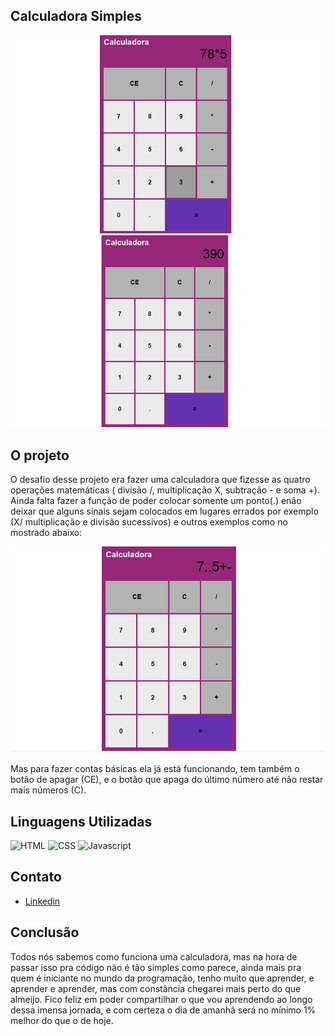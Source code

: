 ## Calculadora Simples

![calculadora1](imagem/calculadora1.png)
![calculadora2](imagem/calculadora2.png)

## O projeto

O desafio desse projeto era fazer uma calculadora que fizesse as quatro operações matemáticas ( divisão /, multiplicação X, subtração - e soma +). Ainda falta fazer a função de poder colocar somente um ponto(.) enão deixar que alguns sinais sejam colocados em lugares errados por exemplo (X/ multiplicação e divisão sucessivos) e outros exemplos   como no mostrado abaixo: 

![calculadora3](imagem/calculadora3.png)

Mas para fazer contas básicas ela já está funcionando, tem também o botão de apagar (CE), e o botão que apaga do último número até não restar mais números (C).

## Linguagens Utilizadas

![HTML](https://img.shields.io/badge/HTML5-E34F26?style=for-the-badge&logo=html5&logoColor=white)
![CSS](https://img.shields.io/badge/CSS3-1572B6?style=for-the-badge&logo=css3&logoColor=white)
![Javascript](https://img.shields.io/badge/JavaScript-F7DF1E?style=for-the-badge&logo=javascript&logoColor=black)

## Contato

- [Linkedin](https://www.linkedin.com/in/crisleine-erculano/)

## Conclusão

Todos nós sabemos como funciona uma calculadora, mas na hora de passar isso pra código não é tão simples como parece, ainda mais pra quem é iniciante no mundo da programação, tenho muito que aprender, e aprender e aprender, mas com constância chegarei mais perto do que almeijo. Fico feliz em poder compartilhar o que vou aprendendo ao longo dessa imensa jornada, e com certeza o dia de amanhã será no mínimo 1% melhor do que o de hoje.

